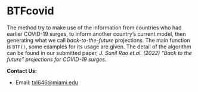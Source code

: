 # BTFcovid
The method try to make use of the information from countries who had earlier COVID-19 surges, to inform another country’s current model, then generating what we call <i>back-to-the-future</i> projections. The main function is `BTF()`, some examples for its usage are given. The detail of the algorithm can be found in our submitted paper, <i>J. Sunil Rao et.al. (2022) “Back to the future” projections for COVID-19 surges</i>.

<b>Contact Us: </b>

* Email: txl646@miami.edu
